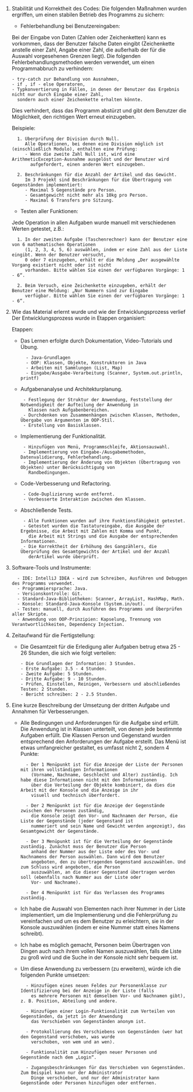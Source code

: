 1. Stabilität und Korrektheit des Codes:
   Die folgenden Maßnahmen wurden ergriffen, um einen stabilen Betrieb des Programms zu sichern:

    - Fehlerbehandlung bei Benutzereingaben:

   Bei der Eingabe von Daten (Zahlen oder Zeichenketten) kann es vorkommen, dass der Benutzer falsche Daten eingibt
   (Zeichenkette anstelle einer Zahl, Angabe einer Zahl, die außerhalb der für die Auswahl vorgesehenen Grenzen liegt).
   Die folgenden Fehlerbehandlungsmethoden werden verwendet, um einen Programmabbruch zu verhindern:

       - try-catch zur Behandlung von Ausnahmen,
       - if , if - else Operatoren,
       - Typkonvertierung in Fällen, in denen der Benutzer das Ergebnis nicht nur durch Eingabe einer Zahl, 
         sondern auch einer Zeichenkette erhalten könnte.

   Dies verhindert, dass das Programm abstürzt und gibt dem Benutzer die Möglichkeit, den richtigen Wert erneut
   einzugeben.

   Beispiele:

         1. Überprüfung der Division durch Null.
            Alle Operationen, bei denen eine Division möglich ist (einschließlich Modulo), enthalten eine Prüfung: 
            - Wenn die zweite Zahl Null ist, wird eine ArithmeticException-Ausnahme ausgelöst und der Benutzer wird 
              aufgefordert, einen anderen Wert einzugeben.

         2. Beschränkungen für die Anzahl der Artikel und das Gewicht.
            Im 3 Projekt sind Beschränkungen für die Übertragung von Gegenständen implementiert:
            - Maximal 5 Gegenstände pro Person.
            - Gesamtgewicht nicht mehr als 10kg pro Person.
            - Maximal 6 Transfers pro Sitzung.

    - Testen aller Funktionen:

   Jede Operation in allen Aufgaben wurde manuell mit verschiedenen Werten getestet, z.B.:

         1. In der zweiten Aufgabe (Taschenrechner) kann der Benutzer eine von 6 mathematischen Operationen
            (1, 2, 3, 4, 5, 6) auswählen, indem er eine Zahl aus der Liste eingibt. Wenn der Benutzer versucht,
            0 oder 7 einzugeben, erhält er die Meldung „Der ausgewählte Vorgang existiert nicht oder ist nicht 
            vorhanden. Bitte wählen Sie einen der verfügbaren Vorgänge: 1 - 6“.

         2. Beim Versuch, eine Zeichenkette einzugeben, erhält der Benutzer eine Meldung: „Nur Nummern sind zur Eingabe
            verfügbar. Bitte wählen Sie einen der verfügbaren Vorgänge: 1 - 6“.

2. Wie das Material erlernt wurde und wie der Entwicklungsprozess verlief
   Der Entwicklungsprozess wurde in Etappen organisiert:

   Etappen:

    - Das Lernen erfolgte durch Dokumentation, Video-Tutorials und Übung.

            - Java-Grundlagen
            - OOP: Klassen, Objekte, Konstruktoren in Java
            - Arbeiten mit Sammlungen (List, Map)
            - Eingabe/Ausgabe-Verarbeitung (Scanner, System.out.println, printf)

    - Aufgabenanalyse und Architekturplanung.

           - Festlegung der Struktur der Anwendung, Feststellung der Notwendigkeit der Aufteilung der Anwendung in 
             Klassen nach Aufgabenbereichen.
           - Durchdenken von Zusammenhängen zwischen Klassen, Methoden, Übergabe von Argumenten im OOP-Stil.
           - Erstellung von Basisklassen.

    - Implementierung der Funktionalität.

           - Hinzufügen von Menü, Programmschleife, Aktionsauswahl.
           - Implementierung von Eingabe-/Ausgabemethoden, Datenvalidierung, Fehlerbehandlung.
           - Implementierung der Änderung von Objekten (Übertragung von Objekten) unter Berücksichtigung von
             Randbedingungen.

    - Code-Verbesserung und Refactoring.

           - Code-Duplizierung wurde entfernt.
           - Verbesserte Interaktion zwischen den Klassen.

    - Abschließende Tests.

           - Alle Funktionen wurden auf ihre Funktionsfähigkeit getestet.
           - Getestet wurden die Tastatureingabe, die Ausgabe der Ergebnisse, die Arbeit mit Zahlen mit Komma und Punkt,
             die Arbeit mit Strings und die Ausgabe der entsprechenden Informationen.
           - Die Korrektheit der Erhöhung des Gangzählers, die Überprüfung des Gesamtgewichts der Artikel und der Anzahl
             derArtikel wurde überprüft.

3. Software-Tools und Instrumente:

         - IDE: IntelliJ IDEA - wird zum Schreiben, Ausführen und Debuggen des Programms verwendet.
         - Programmiersprache: Java.
         - Versionskontrolle: Git.
         - Standard-Java-Bibliotheken: Scanner, ArrayList, HashMap, Math.
         - Konsole: Standard-Java-Konsole (System.in/out).
         - Testen: manuell, durch Ausführen des Programms und Überprüfen aller Skripte.
         - Anwendung von OOP-Prinzipien: Kapselung, Trennung von Verantwortlichkeiten, Dependency Injection.

4. Zeitaufwand für die Fertigstellung:

    - Die Gesamtzeit für die Erledigung aller Aufgaben betrug etwa 25 - 26 Stunden, die sich wie folgt verteilen:

          - Die Grundlagen der Information: 3 Stunden.
          - Erste Aufgabe: 3.5 - 4 Stunden.
          - Zweite Aufgabe: 5 Stunden.
          - Dritte Aufgabe: 9 - 10 Stunden.
          - Prüfen, Einstellen, Reinigen, Verbessern und abschließendes Testen: 2 Stunden.
          - Bericht schreiben: 2 - 2.5 Stunden.       

5. Eine kurze Beschreibung der Umsetzung der dritten Aufgabe und Annahmen für Verbesserungen.

    - Alle Bedingungen und Anforderungen für die Aufgabe sind erfüllt. Die Anwendung ist in Klassen unterteilt,
      von denen jede bestimmte Aufgaben erfüllt. Die Klassen Person und Gegenstand wurden entsprechend
      den Anforderungen der Aufgabe erstellt. Das Menü ist etwas umfangreicher gestaltet,
      es umfasst nicht 2, sondern 4 Punkte:

            - Der 1 Menüpunkt ist für die Anzeige der Liste der Personen mit ihren vollständigen Informationen 
              (Vorname, Nachname, Geschlecht und Alter) zuständig. Ich habe diese Informationen nicht mit den Informationen 
              über die Verteilung der Objekte kombiniert, da dies die Arbeit mit der Konsole und die Anzeige in ihr 
              visuell und technisch überfordert.

            - Der 2 Menüpunkt ist für die Anzeige der Gegenstände zwischen den Personen zuständig, 
              die Konsole zeigt den Vor- und Nachnamen der Person, die Liste der Gegenstände (jeder Gegenstand ist 
              nummeriert und sein Name und Gewicht werden angezeigt), das Gesamtgewicht der Gegenstände.

            - Der 3 Menüpunkt ist für die Verteilung der Gegenstände zuständig. Zunächst muss der Benutzer die Person 
              anhand der Nummer aus der Liste oder des Vor- und Nachnamens der Person auswählen. Dann wird dem Benutzer 
              angeboten, den zu übertragenden Gegenstand auszuwählen. Und zum Schluss wird angeboten, die Person 
              auszuwählen, an die dieser Gegenstand übertragen werden soll (ebenfalls nach Nummer aus der Liste oder 
              Vor- und Nachname).

            - Der 4 Menüpunkt ist für das Verlassen des Programms zuständig.

    - Ich habe die Auswahl von Elementen nach ihrer Nummer in der Liste implementiert, um die Implementierung und
      die Fehlerprüfung zu vereinfachen und um es dem Benutzer zu erleichtern, sie in der Konsole auszuwählen (indem
      er eine Nummer statt eines Namens schreibt).

    - Ich habe es möglich gemacht, Personen beim Übertragen von Dingen auch nach ihrem vollen Namen auszuwählen,
      falls die Liste zu groß wird und die Suche in der Konsole nicht sehr bequem ist.

    - Um diese Anwendung zu verbessern (zu erweitern), würde ich die folgenden Punkte umsetzen:

            - Hinzufügen eines neuen Feldes zur Personenklasse zur Identifizierung bei der Anzeige in der Liste (falls 
              es mehrere Personen mit demselben Vor- und Nachnamen gibt), z. B. Position, Abteilung und andere.

            - Hinzufügen einer Login-Funktionalität zum Verteilen von Gegenständen, da jetzt in der Anwendung 
              das Verschieben von Gegenständen anonym ist.

            - Protokollierung des Verschiebens von Gegenständen (wer hat den Gegenstand verschoben, was wurde 
              verschoben, von wem und an wen).

            - Funktionalität zum Hinzufügen neuer Personen und Gegenstände nach dem „Login“.

            - Zugangsbeschränkungen für das Verschieben von Gegenständen. Zum Beispiel kann nur der Administrator 
              Dinge verschieben, und nur der Administrator kann Gegenstände oder Personen hinzufügen oder entfernen.